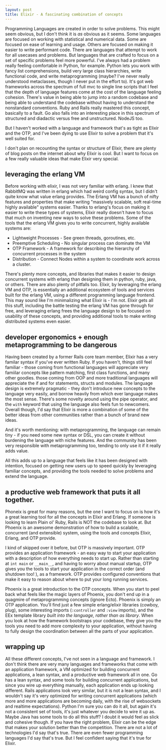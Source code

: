 ```yaml
---
layout: post
title: Elixir - A fascinating combination of concepts
---
```


Programming Languages are created in order to solve problems. This might seem obvious, but I don't think it is _as_ obvious as it seems. Some languages are focused on working with statistical and numerical data. Some are focused on ease of learning and usage. Others are focused on making it easier to write performant code. There are languages that attempt to work for all usecases and problems. But languages that are crafted to focus on a set of specific problems feel more powerful. I've always had a problem really feeling comfortable in Python, for example. Python lets you work with fancy list comprehensions, build very large class hierarchies, write functional code, and write metaprogramming (maybe? I've never really understood metaclasses, though I never put in the effort to). It's got web frameworks across the spectrum of full mvc to single line scripts that I feel that the depth of language features come at the cost of the language feeling cohesion. There's value in being able to jump into a random codebase and being able to understand the codebase without having to understand the nonstandard conventions. Ruby and Rails really mastered this concept, basically to a fault. Go also falls into an interesting place in this spectrum of structured and diadactic versus free and unstructured. NodeJS too. 

But I haven't worked with a language and framework that's as tight as Elixir and the OTP, and I've been dying to use Elixir to solve a problem that it's well suited for.

I don't plan on recounting the syntax or structure of Elixir, there are plenty of blog posts on the internet about why Elixir is cool. But I want to focus on a few really valuable ideas that make Elixir very special.

## leveraging the erlang VM

Before working with elixir, I was not very familiar with erlang. I knew that RabbitMQ was written in erlang which had weird config syntax, but I didn't quite know what value erlang provides. The Erlang VM has a bunch of nifty features and properties that make writing "massively scalable, soft real-time highly available" systems easier. Thanks to erlang's focus on making it easier to write these types of systems, Elixir really doesn't have to focus that much on inventing new ways to solve these problems. Some of the tools that the erlang VM gives you to write concurrent, highly available systems are:

* Lightweight Processes - See green threads, goroutines, etc.
* Preemptive Scheduling - No singular process can dominate the VM
* OTP Framework - A framework for describing the hierarchy of concurrent processes in the system
* Distribution - Connect Nodes within a system to coordinate work across a cluster.

There's plenty more concepts, and libraries that makes it easier to design concurrent systems with erlang than designing them in python, ruby, java, or others. There are also plenty of pitfalls too.  Elixir, by leveraging the erlang VM and OTP, is essentially an additional ecosystem of tools and services built for the erlang VM, using a different programming language frontend.  This may sound like I'm minimalizing what Elixir is - I'm not. Elixir gets all this stuff, including the battle testing the erlang VM has gone through for free, and leveraging erlang frees the language design to be focused on usability of these concepts, and providing additional tools to make writing distributed systems even easier.

## developer ergonomics + enough metaprogramming to be dangerous

Having been created by a former Rails core team member, Elixir has a very familar syntax if you've ever written Ruby. If you haven't, things still feel familiar - those coming from functional languages will appreciate very famiilar concepts like pattern matching, first class functions, and many other goodies. those coming from OOP and more traditional languages will appreciate the if and for statements, structs and modules. The language design is extremely pragmatic - they don't introduce new concepts to the language very easily, and borrow heavily from which ever language makes the most sense. There's some novelty around using the pipe operator, and the `with` keyword that using the language also feels fun to newcomers. Overall though, I'd say that Elixir is more a combination of some of the better ideas from other communities rather than a bunch of brand new ideas.

And it's worth mentioning: with metaprogramming, the language can remain tiny - if you need some new syntax or DSL, you can create it without burdening the language with niche features. And the community has been very responsible with metaprogramming too, tending to only use it if it really adds value.

All this adds up to a language that feels like it has been designed with intention, focused on getting new users up to speed quickly by leveraging familiar concepts, and providing the tools needed to solve problems and extend the language.

## a productive web framework that puts it all together.

Phoneix is great for many reasons, but the one I want to focus on is how it's a great learning tool for all the concepts in Elixir and Erlang. If someone is looking to learn Plain ol' Ruby, Rails is NOT the codebase to look at. But Phoenix is an awesome demonstration of how to build a scalable, concurrent (and extensible) system, using the tools and concepts Elixir, Erlang, and OTP provide.

I kind of skipped over it before, but OTP is massively important. OTP provides an application framework - an easy way to start your application with a description of how everything needs to start up. Rather than starting at `int main` or `__main__`, and having to worry about manual startup, OTP gives you the tools to start your application in the correct order (and shutdown too! ), as a framework. OTP provides configured conventions that make it easy to reason about where to put your long running services.

Phoenix is a great introduction to the OTP concepts. When you start to peel back what feels like the magic layers of Phoenix, you don't end up in a quagmire of metaprogramming concepts (ignore Ecto). Phoenix is simply an OTP application. You'll find just a few simple erlang/elixir libraries (cowboy, plug), some interesting imports (`:controller` and `:view` imports), and the EEx template library _built into the language, rather than as library_. When you look at how the framework bootstraps your codebase, they give you the tools you need to add more complexity to your application, without having to fully design the coordination between all the parts of your application.

## wrapping up

All these different concepts, I've not seen in a language and framework. I don't think there are very many languages and frameworks that come with an application framework, a VM optimized for building concurrent applications, a lean syntax, and a productive web framework all in one. Go has a lean syntax, and some tools for building concurrent applications, but since you wire up everything manually, each application ends up looking different. Rails applications look very similar, but it is not a lean syntax, and I wouldn't say it's very optimized for writing concurrent applications (which more and more applications are becoming daily, with the rise of websockets and realtime expectations). Python I'm sure you can do it all, but again it's not a consistent set of tools, it's just whatever you decide to wire it up as. Maybe Java has some tools to do all this stuff? I doubt it would feel as slick and cohesive though. If you have the right problem, Elixir can be the edge that makes your solution better than the competition. There are not a lot of technologies I'd say that's true. There are even fewer programming languages I'd say that's true. But I feel confident saying that it's true for Elixir.

